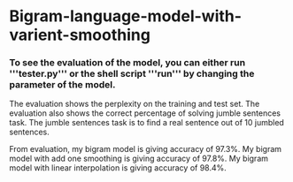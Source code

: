 # Bigram-language-model-with-varient-smoothing

### To see the evaluation of the model, you can either run '''tester.py''' or the shell script '''run''' by changing the parameter of the model. 

The evaluation shows the perplexity on the training and test set. 
The evaluation also shows the correct percentage of solving jumble sentences task. The jumble sentences task is to find a real sentence out of 10 jumbled sentences. 

From evaluation, my bigram model is giving accuracy of 97.3%. My bigram model with add one smoothing is giving accuracy of 97.8%. My bigram model with linear interpolation is giving accuracy of 98.4%.
